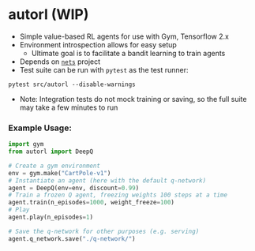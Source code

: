 # autorl (WIP)

- Simple value-based RL agents for use with Gym, Tensorflow 2.x
- Environment introspection allows for easy setup
    - Ultimate goal is to facilitate a bandit learning to train agents
- Depends on [`nets`](https://pages.github.com/abw-24/nets) project
- Test suite can be run with `pytest` as the test runner:
```
pytest src/autorl --disable-warnings
```
- Note: Integration tests do not mock training or saving, so the full suite may take a few minutes to run
    
    
### Example Usage:

```python
import gym
from autorl import DeepQ

# Create a gym environment
env = gym.make("CartPole-v1")
# Instantiate an agent (here with the default q-network)
agent = DeepQ(env=env, discount=0.99)
# Train a frozen Q agent, freezing weights 100 steps at a time
agent.train(n_episodes=1000, weight_freeze=100)
# Play
agent.play(n_episodes=1)

# Save the q-network for other purposes (e.g. serving)
agent.q_network.save("./q-network/")
        
```